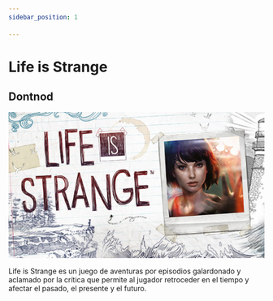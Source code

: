```yaml
---
sidebar_position: 1

---
```


# Life is Strange
## Dontnod


![sim](/img/life.jpg)

Life is Strange es un juego de aventuras por episodios galardonado y aclamado por la crítica que permite al jugador retroceder en el tiempo y afectar el pasado, el presente y el futuro.
